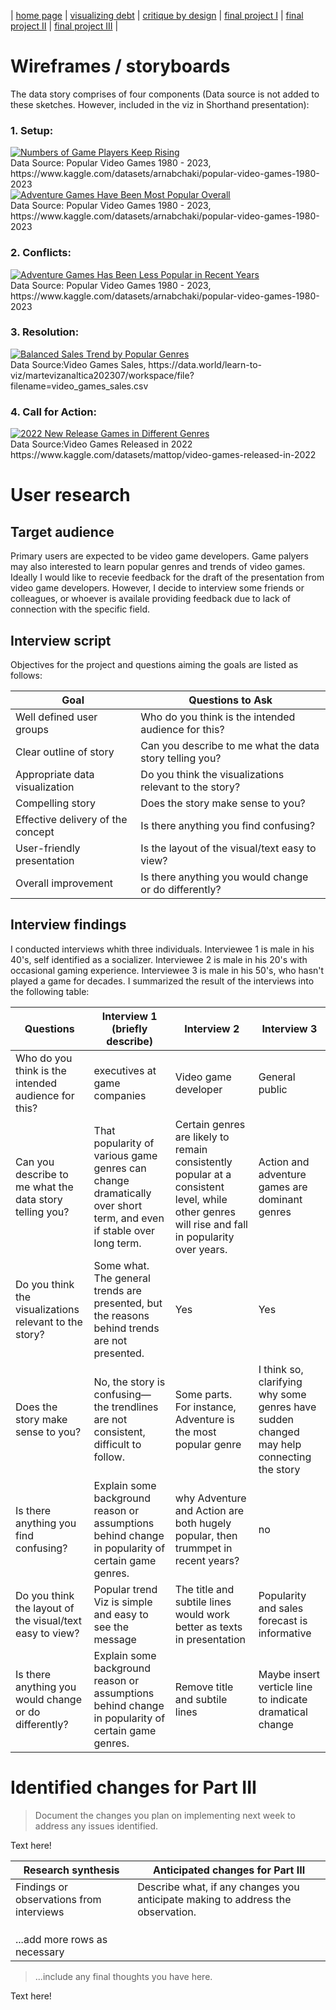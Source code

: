 | [home page](https://lihongzhang2023.github.io/portfolio/) | [visualizing debt](visualizing-government-debt) | [critique by design](critique-by-design) | [final project I](final-project-part-one) | [final project II](final-project-part-two) | [final project III](final-project-part-three) |

# Wireframes / storyboards
The data story comprises of four components (Data source is not added to these sketches. However, included in the viz in Shorthand presentation):   

### 1. Setup: 
<div class='tableauPlaceholder' id='viz1700958524798' style='position: relative'><noscript><a href='#'><img alt='Numbers of Game Players Keep Rising ' src='https:&#47;&#47;public.tableau.com&#47;static&#47;images&#47;Vi&#47;VideoGame-SetUp1&#47;Setup1&#47;1_rss.png' style='border: none' /></a></noscript><object class='tableauViz'  style='display:none;'><param name='host_url' value='https%3A%2F%2Fpublic.tableau.com%2F' /> <param name='embed_code_version' value='3' /> <param name='site_root' value='' /><param name='name' value='VideoGame-SetUp1&#47;Setup1' /><param name='tabs' value='no' /><param name='toolbar' value='yes' /><param name='static_image' value='https:&#47;&#47;public.tableau.com&#47;static&#47;images&#47;Vi&#47;VideoGame-SetUp1&#47;Setup1&#47;1.png' /> <param name='animate_transition' value='yes' /><param name='display_static_image' value='yes' /><param name='display_spinner' value='yes' /><param name='display_overlay' value='yes' /><param name='display_count' value='yes' /><param name='language' value='en-US' /><param name='filter' value='publish=yes' /></object></div>                
<script type='text/javascript'>                    
  var divElement = document.getElementById('viz1700958524798');                    
  var vizElement = divElement.getElementsByTagName('object')[0];                    
  vizElement.style.width='1016px';vizElement.style.height='991px';                    
  var scriptElement = document.createElement('script');                    
  scriptElement.src = 'https://public.tableau.com/javascripts/api/viz_v1.js';                    
  vizElement.parentNode.insertBefore(scriptElement, vizElement);                
</script>  
Data Source: Popular Video Games 1980 - 2023, https://www.kaggle.com/datasets/arnabchaki/popular-video-games-1980-2023  

<div class='tableauPlaceholder' id='viz1700958622082' style='position: relative'><noscript><a href='#'><img alt='Adventure Games Have Been Most Popular Overall ' src='https:&#47;&#47;public.tableau.com&#47;static&#47;images&#47;Vi&#47;VideoGame-SetUp2&#47;Setup2&#47;1_rss.png' style='border: none' /></a></noscript><object class='tableauViz'  style='display:none;'><param name='host_url' value='https%3A%2F%2Fpublic.tableau.com%2F' /> <param name='embed_code_version' value='3' /> <param name='site_root' value='' /><param name='name' value='VideoGame-SetUp2&#47;Setup2' /><param name='tabs' value='no' /><param name='toolbar' value='yes' /><param name='static_image' value='https:&#47;&#47;public.tableau.com&#47;static&#47;images&#47;Vi&#47;VideoGame-SetUp2&#47;Setup2&#47;1.png' /> <param name='animate_transition' value='yes' /><param name='display_static_image' value='yes' /><param name='display_spinner' value='yes' /><param name='display_overlay' value='yes' /><param name='display_count' value='yes' /><param name='language' value='en-US' /><param name='filter' value='publish=yes' /></object></div>               
<script type='text/javascript'>                    
  var divElement = document.getElementById('viz1700958622082');                    
  var vizElement = divElement.getElementsByTagName('object')[0];                    
  vizElement.style.width='1016px';vizElement.style.height='991px';                    
  var scriptElement = document.createElement('script');                    
  scriptElement.src = 'https://public.tableau.com/javascripts/api/viz_v1.js';                    
  vizElement.parentNode.insertBefore(scriptElement, vizElement);                
</script>  
Data Source: Popular Video Games 1980 - 2023, https://www.kaggle.com/datasets/arnabchaki/popular-video-games-1980-2023  

### 2. Conflicts: 
<div class='tableauPlaceholder' id='viz1700960085955' style='position: relative'><noscript><a href='#'><img alt='Adventure Games Has Been Less Popular in Recent Years ' src='https:&#47;&#47;public.tableau.com&#47;static&#47;images&#47;Vi&#47;VideoGame-Conflicts&#47;Conflicts&#47;1_rss.png' style='border: none' /></a></noscript><object class='tableauViz'  style='display:none;'><param name='host_url' value='https%3A%2F%2Fpublic.tableau.com%2F' /> <param name='embed_code_version' value='3' /> <param name='site_root' value='' /><param name='name' value='VideoGame-Conflicts&#47;Conflicts' /><param name='tabs' value='no' /><param name='toolbar' value='yes' /><param name='static_image' value='https:&#47;&#47;public.tableau.com&#47;static&#47;images&#47;Vi&#47;VideoGame-Conflicts&#47;Conflicts&#47;1.png' /> <param name='animate_transition' value='yes' /><param name='display_static_image' value='yes' /><param name='display_spinner' value='yes' /><param name='display_overlay' value='yes' /><param name='display_count' value='yes' /><param name='language' value='en-US' /></object></div>                
<script type='text/javascript'>                    
  var divElement = document.getElementById('viz1700960085955');                    
  var vizElement = divElement.getElementsByTagName('object')[0];                    vizElement.style.width='1016px';vizElement.style.height='991px';                    
  var scriptElement = document.createElement('script');                    
  scriptElement.src = 'https://public.tableau.com/javascripts/api/viz_v1.js';                    vizElement.parentNode.insertBefore(scriptElement, vizElement);                
</script>   
Data Source: Popular Video Games 1980 - 2023, https://www.kaggle.com/datasets/arnabchaki/popular-video-games-1980-2023  

### 3. Resolution: 
<div class='tableauPlaceholder' id='viz1700959056462' style='position: relative'><noscript><a href='#'><img alt='Balanced Sales Trend by Popular Genres ' src='https:&#47;&#47;public.tableau.com&#47;static&#47;images&#47;Vi&#47;VideoGame-Resolutions&#47;Resolution&#47;1_rss.png' style='border: none' /></a></noscript><object class='tableauViz'  style='display:none;'><param name='host_url' value='https%3A%2F%2Fpublic.tableau.com%2F' /> <param name='embed_code_version' value='3' /> <param name='site_root' value='' /><param name='name' value='VideoGame-Resolutions&#47;Resolution' /><param name='tabs' value='no' /><param name='toolbar' value='yes' /><param name='static_image' value='https:&#47;&#47;public.tableau.com&#47;static&#47;images&#47;Vi&#47;VideoGame-Resolutions&#47;Resolution&#47;1.png' /> <param name='animate_transition' value='yes' /><param name='display_static_image' value='yes' /><param name='display_spinner' value='yes' /><param name='display_overlay' value='yes' /><param name='display_count' value='yes' /><param name='language' value='en-US' /><param name='filter' value='publish=yes' /></object></div>                 
<script type='text/javascript'>                    
  var divElement = document.getElementById('viz1700959056462');                    
  var vizElement = divElement.getElementsByTagName('object')[0];                    
  vizElement.style.width='1016px';vizElement.style.height='991px';                    
  var scriptElement = document.createElement('script');                    
  scriptElement.src = 'https://public.tableau.com/javascripts/api/viz_v1.js';                    
  vizElement.parentNode.insertBefore(scriptElement, vizElement);                
</script>   
Data Source:Video Games Sales, https://data.world/learn-to-viz/martevizanaltica202307/workspace/file?filename=video_games_sales.csv  

### 4. Call for Action:
<div class='tableauPlaceholder' id='viz1700959152539' style='position: relative'><noscript><a href='#'><img alt='2022 New Release Games in Different Genres ' src='https:&#47;&#47;public.tableau.com&#47;static&#47;images&#47;Vi&#47;VideoGame-Action&#47;CallforAction&#47;1_rss.png' style='border: none' /></a></noscript><object class='tableauViz'  style='display:none;'><param name='host_url' value='https%3A%2F%2Fpublic.tableau.com%2F' /> <param name='embed_code_version' value='3' /> <param name='site_root' value='' /><param name='name' value='VideoGame-Action&#47;CallforAction' /><param name='tabs' value='no' /><param name='toolbar' value='yes' /><param name='static_image' value='https:&#47;&#47;public.tableau.com&#47;static&#47;images&#47;Vi&#47;VideoGame-Action&#47;CallforAction&#47;1.png' /> <param name='animate_transition' value='yes' /><param name='display_static_image' value='yes' /><param name='display_spinner' value='yes' /><param name='display_overlay' value='yes' /><param name='display_count' value='yes' /><param name='language' value='en-US' /><param name='filter' value='publish=yes' /></object></div>                
<script type='text/javascript'>                    
  var divElement = document.getElementById('viz1700959152539');                    
  var vizElement = divElement.getElementsByTagName('object')[0];                    
  vizElement.style.width='1016px';vizElement.style.height='991px';                    
  var scriptElement = document.createElement('script');                    
  scriptElement.src = 'https://public.tableau.com/javascripts/api/viz_v1.js';                    
  vizElement.parentNode.insertBefore(scriptElement, vizElement);                
</script>  
Data Source:Video Games Released in 2022 https://www.kaggle.com/datasets/mattop/video-games-released-in-2022  

# User research   
## Target audience   
Primary users are expected to be video game developers. Game palyers may also interested to learn popular genres and trends of video games. Ideally I would like to recevie feedback for the draft of the presentation from video game developers. However, I decide to interview some friends or colleagues, or whoever is availale providing feedback due to lack of connection with the specific field.

## Interview script
Objectives for the project and questions aiming the goals are listed as follows:  

| Goal                           | Questions to Ask                                                    |
|--------------------------------|---------------------------------------------------------------------|
|Well defined user groups        | Who do you think is the intended audience for this?                 |
|Clear outline of story          | Can you describe to me what the data story telling you?                 |
|Appropriate data visualization  | Do you think the visualizations relevant to the story?                 |
|Compelling story                | Does the story make sense to you?               |
|Effective delivery of the concept  | Is there anything you find confusing?              |
|User-friendly presentation      | Is the layout of the visual/text easy to view?              |
|Overall improvement         | Is there anything you would change or do differently?               |



## Interview findings   
I conducted interviews whith three individuals. Interviewee 1 is male in his 40's, self identified as a socializer. Interviewee 2 is male in his 20's with occasional gaming experience. Interviewee 3 is male in his 50's, who hasn't played a game for decades. I summarized the result of the interviews into the following table:

| Questions               | Interview 1 (briefly describe) | Interview 2 | Interview 3 |
|-------------------------|--------------------------------|-------------|-------------|
| Who do you think is the intended audience for this?     |  executives at game companies  |    Video game developer  |  General public           |
|Can you describe to me what the data story telling you? |   That popularity of various game genres can change dramatically over short term, and even if stable over long term. |       Certain genres are likely to remain consistently popular at a consistent level, while other genres will rise and fall in popularity over years.     |Action and adventure games are dominant genres|
|Do you think the visualizations relevant to the story?|   Some what. The general trends are presented, but the reasons behind trends are not presented.      |       Yes      |   Yes          |
|Does the story make sense to you? |No, the story is confusing—the trendlines are not consistent, difficult to follow. | Some parts. For instance, Adventure is the most popular genre  | I think so, clarifying why some genres have sudden changed may help connecting the story            |
|Is there anything you find confusing?  | Explain some background reason or assumptions behind change in popularity of certain game genres.  |   why Adventure and Action are both hugely popular, then trummpet in recent years?          |          no   |
|Do you think the layout of the visual/text easy to view?|  Popular trend Viz is simple and easy to see the message |         The title and subtile lines would work better as texts in presentation    |   Popularity and sales forecast is informative          |
|Is there anything you would change or do differently? |     Explain some background reason or assumptions behind change in popularity of certain game genres.                           |  Remove title and subtile lines          | Maybe insert verticle line to indicate dramatical change            |



# Identified changes for Part III
> Document the changes you plan on implementing next week to address any issues identified.  

Text here!

| Research synthesis                       | Anticipated changes for Part III                                                |
|------------------------------------------|---------------------------------------------------------------------------------|
| Findings or observations from interviews | Describe what, if any changes you anticipate making to address the observation. |
|                                          |                                                                                 |
|                                          |                                                                                 |
|                                          |                                                                                 |
| ...add more rows as necessary            |                                                                                 |

> ...include any final thoughts you have here. 

Text here!



